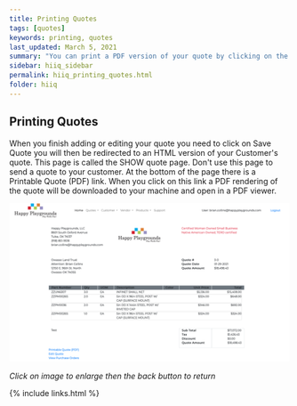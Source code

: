 ```yaml
---
title: Printing Quotes
tags: [quotes]
keywords: printing, quotes
last_updated: March 5, 2021
summary: "You can print a PDF version of your quote by clicking on the Printable Quote (PDF)"
sidebar: hiiq_sidebar
permalink: hiiq_printing_quotes.html
folder: hiiq
---
```


## Printing Quotes
When you finish adding or editing your quote you need to click on Save Quote you will then be redirected to an HTML version of your Customer's quote. This page is called the SHOW quote page. Don't use this page to send a quote to your customer. At the bottom of the page there is a Printable Quote (PDF) link. When you click on this link a PDF rendering of the quote will be downloaded to your machine and open in a PDF viewer. 

<a rel="noopener" href="images/quote_printing_screen.png"><img src="images/quote_printing_screen.png" class="img-responsive img-hover"></a>

*Click on image to enlarge then the back button to return*

{% include links.html %}
